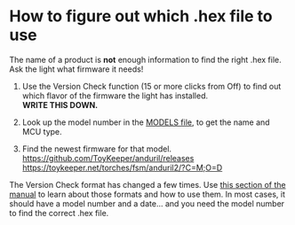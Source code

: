 # How to figure out which .hex file to use

The name of a product is **not** enough information to find the right .hex
file.  Ask the light what firmware it needs!

1. Use the Version Check function (15 or more clicks from Off) to find out
   which flavor of the firmware the light has installed.  
   **WRITE THIS DOWN.**

2. Look up the model number in the [MODELS file](../MODELS),
   to get the name and MCU type.

3. Find the newest firmware for that model.  
   https://github.com/ToyKeeper/anduril/releases  
   https://toykeeper.net/torches/fsm/anduril2/?C=M;O=D

The Version Check format has changed a few times.  Use
[this section of the manual](anduril-manual.md#Version_Check_Formats)
to learn about those formats and how to use them.  In most cases, it should
have a model number and a date... and you need the model number to find the
correct .hex file.

